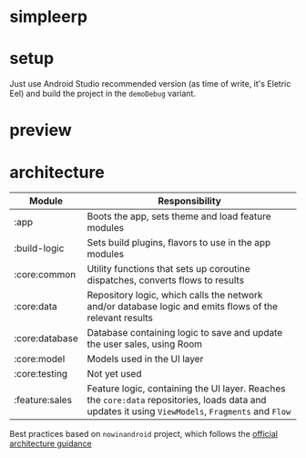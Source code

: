 # simpleerp

# setup

Just use Android Studio recommended version (as time of write, it's Eletric Eel) and build the
project in the `demoDebug` variant.

# preview


# architecture

| Module         | Responsibility                                                                                                                                     |
|----------------|----------------------------------------------------------------------------------------------------------------------------------------------------|
| :app           | Boots the app, sets theme and load feature modules                                                                                                 |
| :build-logic   | Sets build plugins, flavors to use in the app modules                                                                                              |
| :core:common   | Utility functions that sets up coroutine dispatches, converts flows to results                                                                     |
| :core:data     | Repository logic, which calls the network and/or database logic and emits flows of the relevant results                                            |
| :core:database | Database containing logic to save and update the user sales, using Room                                                                            |
| :core:model    | Models used in the UI layer                                                                                                                        |
| :core:testing  | Not yet used                                                                                                                                       |  
| :feature:sales | Feature logic, containing the UI layer. Reaches the `core:data` repositories, loads data and updates it using `ViewModels`, `Fragments` and `Flow` |  

Best practices based on `nowinandroid` project, which follows
the [official architecture guidance](https://developer.android.com/topic/architecture)